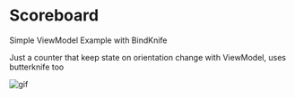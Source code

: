 # Scoreboard
Simple ViewModel Example with BindKnife

Just a counter that keep state on orientation change with ViewModel, uses butterknife too

![gif](https://user-images.githubusercontent.com/29311335/51214144-5f972e00-191d-11e9-9342-7b69247d5c83.gif)
